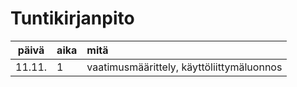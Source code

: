 # Tuntikirjanpito
| päivä | aika | mitä |
| :----:|:-----| :-----|
| 11.11. | 1    | vaatimusmäärittely, käyttöliittymäluonnos |
